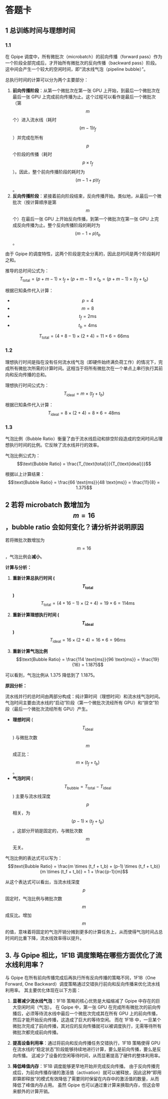 # 答题卡

## 1 总训练时间与理想时间

### 1.1

在 Gpipe 调度中，所有微批次（microbatch）的前向传播（forward pass）作为一个阶段全部完成后，才开始所有微批次的反向传播（backward pass）阶段。这中间会产生一个较大的空闲时间，即“流水线气泡（pipeline bubble）”。

总执行时间的计算可以分为两个主要部分：
1.  **前向传播阶段**：从第一个微批次在第一张 GPU 上开始，到最后一个微批次在最后一张 GPU 上完成前向传播为止。这个过程可以看作是最后一个微批次（第 $$m$$ 个）进入流水线（耗时 $$(m-1)t_f$$）并完成在所有 $$p$$ 个阶段的传播（耗时 $$p \times t_f$$）。因此，整个前向传播阶段的耗时为 $$(m-1+p)t_f$$。
2.  **反向传播阶段**：紧接着前向阶段结束，反向传播开始。类似地，从最后一个微批次（按计算顺序是第 $$m$$ 个）在最后一张 GPU 上开始反向传播，到第一个微批次在第一张 GPU 上完成反向传播为止。整个反向传播阶段的耗时为 $$(m-1+p)t_b$$。

由于 Gpipe 的调度特性，这两个阶段是完全分离的，因此总时间是两个阶段耗时之和。

推导的总时间公式为：
$$T_{\text{total}} = (p + m - 1) \times t_f + (p + m - 1) \times t_b = (p + m - 1) \times (t_f + t_b)$$

根据已知条件代入计算：
- $$p = 4$$
- $$m = 8$$
- $$t_f = 2 \text{ms}$$
- $$t_b = 4 \text{ms}$$

$$T_{\text{total}} = (4 + 8 - 1) \times (2 + 4) = 11 \times 6 = 66 \text{ms}$$

### 1.2

理想执行时间是指在没有任何流水线气泡（即硬件始终满负荷工作）的情况下，完成所有微批次所需的计算时间。这相当于将所有微批次在一个单点上串行执行其前向和反向传播的总和。

理想执行时间公式为：
$$T_{\text{ideal}} = m \times (t_f + t_b)$$

根据已知条件代入计算：
$$T_{\text{ideal}} = 8 \times (2 + 4) = 8 \times 6 = 48 \text{ms}$$

### 1.3

气泡比例（Bubble Ratio）衡量了由于流水线启动和排空阶段造成的空闲时间占理想执行时间的比例。它反映了流水线并行的效率。

气泡比例公式为：
$$\text{Bubble Ratio} = \frac{T_{\text{total}}}{T_{\text{ideal}}}$$

根据以上计算结果：
$$\text{Bubble Ratio} = \frac{66 \text{ms}}{48 \text{ms}} = \frac{11}{8} = 1.375$$

## 2 若将 microbatch 数增加为 $$m = 16$$，bubble ratio 会如何变化？请分析并说明原因

若将微批次数增加为 $$m = 16$$，气泡比例会**减小**。

**计算与分析：**

1.  **重新计算总执行时间 ($$T_{\text{total}}$$)**
    $$T_{\text{total}} = (4 + 16 - 1) \times (2 + 4) = 19 \times 6 = 114 \text{ms}$$

2.  **重新计算理想执行时间 ($$T_{\text{ideal}}$$)**
    $$T_{\text{ideal}} = 16 \times (2 + 4) = 16 \times 6 = 96 \text{ms}$$

3.  **重新计算气泡比例**
    $$\text{Bubble Ratio} = \frac{114 \text{ms}}{96 \text{ms}} = \frac{19}{16} = 1.1875$$

可以看到，气泡比例从 1.375 降低到了 1.1875。

**原因分析：**

流水线并行的总时间由两部分构成：纯计算时间（理想时间）和流水线气泡时间。气泡时间主要由流水线的“启动”阶段（第一个微批次流经所有 GPU）和“排空”阶段（最后一个微批次流经所有 GPU）产生。
- **理想时间** ($$T_{\text{ideal}}$$) 与微批次数 $$m$$ 成正比：$$m \times (t_f + t_b)$$。
- **气泡时间** ($$T_{\text{bubble}} = T_{\text{total}} - T_{\text{ideal}}$$) 主要与流水线深度 $$p$$ 相关，为 $$(p-1) \times (t_f + t_b)$$。这部分开销是固定的，与微批次数 $$m$$ 无关。

气泡比例的表达式可以写为：
$$\text{Bubble Ratio} = \frac{m \times (t_f + t_b) + (p-1) \times (t_f + t_b)}{m \times (t_f + t_b)} = 1 + \frac{p-1}{m}$$

从这个表达式可以看出，当流水线深度 $$p$$ 固定时，气泡比例与微批次数 $$m$$ 成反比。增加 $$m$$ 的值，意味着将固定的气泡开销分摊到更多的计算任务上，从而使得气泡时间占总时间的比重下降，流水线效率得以提升。

## 3. 与 Gpipe 相比，1F1B 调度策略在哪些方面优化了流水线利用率？

与 Gpipe 在所有前向传播完成后再执行所有反向传播的策略不同，1F1B（One Forward, One Backward）调度策略通过交错执行前向和反向传播来优化流水线利用率。 其主要优化体现在以下方面：

1.  **显著减少流水线气泡**：1F1B 策略的核心优势是大幅缩减了 Gpipe 中存在的巨大空闲时间（气泡）。 在 Gpipe 中，第一张 GPU 在完成所有微批次的前向传播后，必须等待流水线中最后一个微批次完成其在所有 GPU 上的前向传播，然后才能开始反向传播，这造成了巨大的等待空闲。 而在 1F1B 中，一旦某个微批次完成了前向传播，其对应的反向传播就可以被调度执行，无需等待所有微批次都完成前向传播。

2.  **提高设备利用率**：通过将前向和反向传播任务交错执行，1F1B 策略使得 GPU 在流水线的“稳定状态”阶段能够持续地进行计算，要么是前向传播，要么是反向传播。 这减少了设备的空闲等待时间，从而显著提高了硬件的整体利用率。

3.  **降低峰值内存**：1F1B 调度能够更早地开始并完成反向传播。 由于反向传播完成后，为前向传播存储的激活值（activation）就可以被释放，因此这种“即用即算即释放”的模式有效降低了需要同时保留在内存中的激活值的数量，从而降低了峰值内存占用。 虽然 Gpipe 也可以通过重计算来换取内存，但这会带来额外的计算开销。